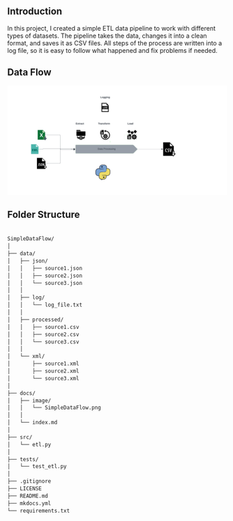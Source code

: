 ## Introduction
In this project, I created a simple ETL data pipeline to work with different types of datasets. The pipeline takes the data, changes it into a clean format, and saves it as CSV files. All steps of the process are written into a log file, so it is easy to follow what happened and fix problems if needed.

## Data Flow
![Data Flow](https://github.com/Rafo044/SimpleDataFlow/blob/main/docs/image/SimpleDataFlow.png)


## Folder Structure
```markdown

SimpleDataFlow/
│
├── data/
│   ├── json/
│   │   ├── source1.json
│   │   ├── source2.json
│   │   └── source3.json
│   │
│   ├── log/
│   │   └── log_file.txt
│   │
│   ├── processed/
│   │   ├── source1.csv
│   │   ├── source2.csv
│   │   └── source3.csv
│   │
│   └── xml/
│       ├── source1.xml
│       ├── source2.xml
│       └── source3.xml
│
├── docs/
│   ├── image/
│   │   └── SimpleDataFlow.png
│   │
│   └── index.md
│
├── src/
│   └── etl.py
│
├── tests/
│   └── test_etl.py
│
├── .gitignore
├── LICENSE
├── README.md
├── mkdocs.yml
└── requirements.txt


